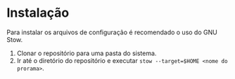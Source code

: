 # Instalação

Para instalar os arquivos de configuração é recomendado o uso do GNU Stow.

1. Clonar o repositório para uma pasta do sistema.
2. Ir até o diretório do repositório e executar `stow --target=$HOME <nome do prorama>`.
